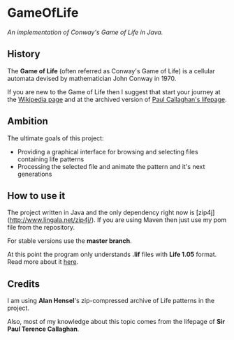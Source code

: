 # GameOfLife
*An implementation of Conway's Game of Life in Java.*

## History
The **Game of Life** (often referred as Conway's Game of Life) 
is a cellular automata devised by mathematician John Conway in 1970.

If you are new to the Game of Life then I suggest that start your journey at the
[Wikipedia page](https://en.wikipedia.org/wiki/Conway's_Game_of_Life) and at the 
archived version of [Paul Callaghan's lifepage](http://www.radicaleye.com/lifepage/).

## Ambition

The ultimate goals of this project:
- Providing a graphical interface for browsing and selecting files containing life patterns 
- Processing the selected file and animate the pattern and it's next generations

## How to use it

The project written in Java and the only dependency right now is [zip4j] (http://www.lingala.net/zip4j/). 
If you are using Maven then just use my pom file from the repository. 

For stable versions use the **master branch**.

At this point the program only understands **.lif** files with **Life 1.05** format.
Read more about it [here](http://psoup.math.wisc.edu/mcell/ca_files_formats.html#Life%201.05).

## Credits

I am using **Alan Hensel**'s zip-compressed archive of Life patterns in the project.

Also, most of my knowledge about this topic comes from the lifepage of **Sir Paul Terence Callaghan**.
